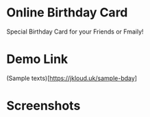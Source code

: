 # Online Birthday Card 
Special Birthday Card for your Friends or Fmaily!

# Demo Link
(Sample texts)[https://jkloud.uk/sample-bday]

# Screenshots

